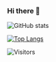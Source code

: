 ### Hi there 👋

<!--
**vii120/vii120** is a ✨ _special_ ✨ repository because its `README.md` (this file) appears on your GitHub profile.

Here are some ideas to get you started:

- 🔭 I’m currently working on ...
- 🌱 I’m currently learning ...
- 👯 I’m looking to collaborate on ...
- 🤔 I’m looking for help with ...
- 💬 Ask me about ...
- 📫 How to reach me: ...
- 😄 Pronouns: ...
- ⚡ Fun fact: ...
-->

![GitHub stats](https://github-readme-stats.vercel.app/api?username=vii120&hide=contribs,prs&show_icons=true&theme=gruvbox)

[![Top Langs](https://github-readme-stats.vercel.app/api/top-langs/?username=vii120&hide=html&layout=compact&theme=gruvbox)](https://github.com/vii120/github-readme-stats)

![Visitors](https://api.visitorbadge.io/api/visitors?path=https%3A%2F%2Fgithub.com%2Fvii120%2F&countColor=%23263759)
